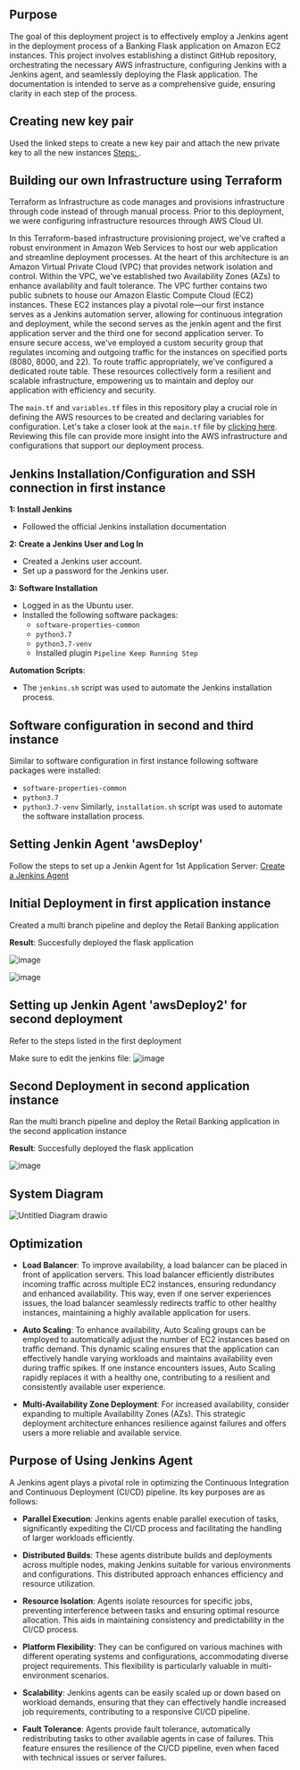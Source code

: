 ## Purpose

The goal of this deployment project is to effectively employ a Jenkins agent in the deployment process of a Banking Flask application on Amazon EC2 instances. This project involves establishing a distinct GitHub repository, orchestrating the necessary AWS infrastructure, configuring Jenkins with a Jenkins agent, and seamlessly deploying the Flask application. The documentation is intended to serve as a comprehensive guide, ensuring clarity in each step of the process.


## Creating new key pair

Used the linked steps to create a new key pair and attach the new private key to all the new instances
[Steps: ](https://github.com/SaraGurungLABS01/Others.git/Key_Pair.md).

## Building our own Infrastructure using Terraform

Terraform as Infrastructure as code manages and provisions infrastructure through code instead of through manual process. Prior to this deployment, we were configuring infrastructure resources through AWS Cloud UI.

In this Terraform-based infrastructure provisioning project, we've crafted a robust environment in Amazon Web Services to host our web application and streamline deployment processes. At the heart of this architecture is an Amazon Virtual Private Cloud (VPC) that provides network isolation and control. Within the VPC, we've established two Availability Zones (AZs) to enhance availability and fault tolerance. The VPC further contains two public subnets to house our Amazon Elastic Compute Cloud (EC2) instances. These EC2 instances play a pivotal role—our first instance serves as a Jenkins automation server, allowing for continuous integration and deployment, while the second serves as the jenkin agent and the first  application server and the third one for second application server. To ensure secure access, we've employed a custom security group that regulates incoming and outgoing traffic for the instances on specified ports (8080, 8000, and 22). To route traffic appropriately, we've configured a dedicated route table. These resources collectively form a resilient and scalable infrastructure, empowering us to maintain and deploy our application with efficiency and security.

The `main.tf` and `variables.tf` files in this repository play a crucial role in defining the AWS resources to be created and declaring variables for configuration. Let's take a closer look at the `main.tf` file by [clicking here](https://github.com/SaraGurungLABS01/Deployment_5.1.git/main.tf). Reviewing this file can provide more insight into the AWS infrastructure and configurations that support our deployment process.

## Jenkins Installation/Configuration and SSH connection in first instance

**1: Install Jenkins**
- Followed the official Jenkins installation documentation 

**2: Create a Jenkins User and Log In**
- Created a Jenkins user account.
- Set up a password for the Jenkins user.

**3: Software Installation**
- Logged in as the Ubuntu user.
- Installed the following software packages:
   - `software-properties-common`
   - `python3.7`
   - `python3.7-venv`
   - Installed plugin `Pipeline Keep Running Step`

**Automation Scripts**:

- The `jenkins.sh` script was used to automate the Jenkins installation process.

## Software configuration in second and third instance
Similar to software configuration in first instance following software packages were installed:
   - `software-properties-common`
   - `python3.7`
   - `python3.7-venv`
Similarly, `installation.sh` script was used to automate the software installation process.

## Setting Jenkin Agent 'awsDeploy'

Follow the steps to set up a Jenkin Agent for 1st Application Server: [Create a Jenkins Agent](https://scribehow.com/shared/Step-by-step_Guide_Creating_an_Agent_in_Jenkins__xeyUT01pSAiWXC3qN42q5w)

## Initial Deployment in first application instance

Created a multi branch pipeline and deploy the Retail Banking application

**Result**: Succesfully deployed the flask application

![image](https://github.com/SaraGurungLABS01/Deployment_5.1/assets/140760966/9f25829a-18e1-4452-bab9-b034e7414fff)

![image](https://github.com/SaraGurungLABS01/Deployment_5.1/assets/140760966/0a92df82-08f8-4acd-8b4b-8129b71c6237)

## Setting up Jenkin Agent 'awsDeploy2' for second deployment

Refer to the steps listed in the first deployment

Make sure to edit the jenkins file: 
![image](https://github.com/SaraGurungLABS01/Deployment_5.1/assets/140760966/b719f6a2-bba4-45b0-8101-38b0dded3d98)




## Second Deployment in second application instance

Ran the multi branch pipeline and deploy the Retail Banking application in the second application instance

**Result**: Succesfully deployed the flask application

![image](https://github.com/SaraGurungLABS01/Deployment_5.1/assets/140760966/951dd709-77f7-44a2-99f6-a2e419e139af)


## System Diagram

![Untitled Diagram drawio](https://github.com/SaraGurungLABS01/Deployment_5.1/assets/140760966/78634693-cd7e-4a02-a0c2-032ddc13d1b4)



## Optimization

- **Load Balancer**: To improve availability, a load balancer can be placed in front of application servers. This load balancer efficiently distributes incoming traffic across multiple EC2 instances, ensuring redundancy and enhanced availability. This way, even if one server experiences issues, the load balancer seamlessly redirects traffic to other healthy instances, maintaining a highly available application for users.

- **Auto Scaling**: To enhance availability, Auto Scaling groups can be employed to automatically adjust the number of EC2 instances based on traffic demand. This dynamic scaling ensures that the application can effectively handle varying workloads and maintains availability even during traffic spikes. If one instance encounters issues, Auto Scaling rapidly replaces it with a healthy one, contributing to a resilient and consistently available user experience.

- **Multi-Availability Zone Deployment**: For increased availability, consider expanding to multiple Availability Zones (AZs). This strategic deployment architecture enhances resilience against failures and offers users a more reliable and available service.

## Purpose of Using Jenkins Agent

A Jenkins agent plays a pivotal role in optimizing the Continuous Integration and Continuous Deployment (CI/CD) pipeline. Its key purposes are as follows:

- **Parallel Execution**: Jenkins agents enable parallel execution of tasks, significantly expediting the CI/CD process and facilitating the handling of larger workloads efficiently.

- **Distributed Builds**: These agents distribute builds and deployments across multiple nodes, making Jenkins suitable for various environments and configurations. This distributed approach enhances efficiency and resource utilization.

- **Resource Isolation**: Agents isolate resources for specific jobs, preventing interference between tasks and ensuring optimal resource allocation. This aids in maintaining consistency and predictability in the CI/CD process.

- **Platform Flexibility**: They can be configured on various machines with different operating systems and configurations, accommodating diverse project requirements. This flexibility is particularly valuable in multi-environment scenarios.

- **Scalability**: Jenkins agents can be easily scaled up or down based on workload demands, ensuring that they can effectively handle increased job requirements, contributing to a responsive CI/CD pipeline.

- **Fault Tolerance**: Agents provide fault tolerance, automatically redistributing tasks to other available agents in case of failures. This feature ensures the resilience of the CI/CD pipeline, even when faced with technical issues or server failures.
















